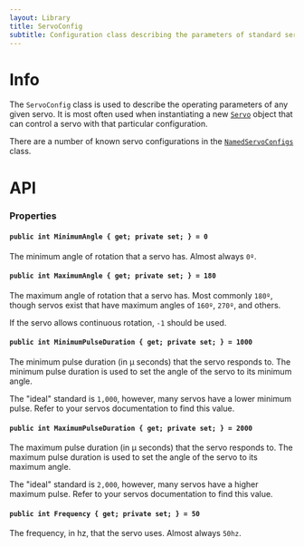 ```yaml
---
layout: Library
title: ServoConfig
subtitle: Configuration class describing the parameters of standard servos.
---
```


# Info

The `ServoConfig` class is used to describe the operating parameters of any given servo. It is most often used when instantiating a new [`Servo`](../Servo) object that can control a servo with that particular configuration.

There are a number of known servo configurations in the [`NamedServoConfigs`](../NamedServoConfigs) class.

# API

### Properties

#### `public int MinimumAngle { get; private set; } = 0`

The minimum angle of rotation that a servo has. Almost always `0º`.


#### `public int MaximumAngle { get; private set; } = 180`

The maximum angle of rotation that a servo has. Most commonly `180º`, though servos exist that have maximum angles of `160º`, `270º`, and others.

If the servo allows continuous rotation, `-1` should be used.

#### `public int MinimumPulseDuration { get; private set; } = 1000`

The minimum pulse duration (in µ seconds) that the servo responds to. The minimum pulse duration is used to set the angle of the servo to its minimum angle.

The "ideal" standard is `1,000`, however, many servos have a lower minimum pulse. Refer to your servos documentation to find this value.

#### `public int MaximumPulseDuration { get; private set; } = 2000`

The maximum pulse duration (in µ seconds) that the servo responds to. The maximum pulse duration is used to set the angle of the servo to its maximum angle.

The "ideal" standard is `2,000`, however, many servos have a higher maximum pulse. Refer to your servos documentation to find this value.

#### `public int Frequency { get; private set; } = 50`

The frequency, in hz, that the servo uses. Almost always `50hz`.